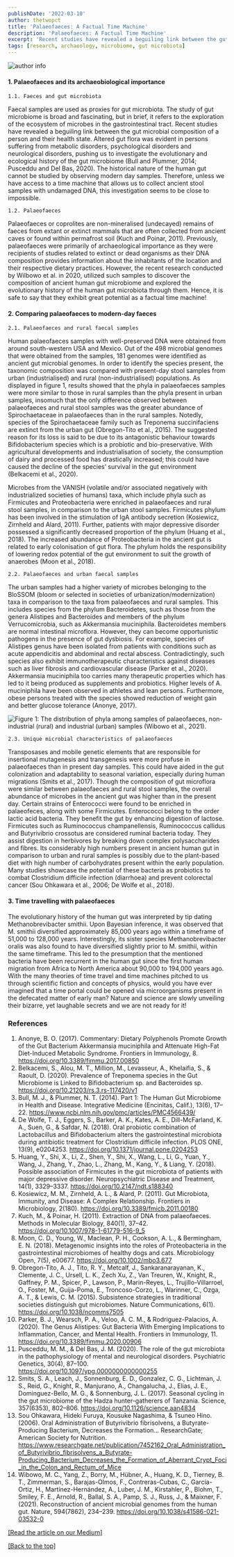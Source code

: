 ```yaml
---
publishDate: '2022-03-10'
author: thetwopct
title: 'Palaeofaeces: A Factual Time Machine'
description: 'Palaeofaeces: A Factual Time Machine'
excerpt: 'Recent studies have revealed a beguiling link between the gut microbial composition of'
tags: [research, archaeology, microbiome, gut microbiota]
---
```


![author info](https://miro.medium.com/v2/resize:fit:720/format:webp/1*XCN7H2zGXgHLIR6CzNEYiA.jpeg)

#### 1. Palaeofaeces and its archaeobiological importance

	1.1. Faeces and gut microbiota
	
Faecal samples are used as proxies for gut microbiota. The study of gut microbiome is broad and fascinating, but in brief, it refers to the exploration of the ecosystem of microbes in the gastrointestinal tract. Recent studies have revealed a beguiling link between the gut microbial composition of a person and their health state. Altered gut flora was evident in persons suffering from metabolic disorders, psychological disorders and neurological disorders, pushing us to investigate the evolutionary and ecological history of the gut microbiome (Bull and Plummer, 2014; Pusceddu and Del Bas, 2020). The historical nature of the human gut cannot be studied by observing modern day samples. Therefore, unless we have access to a time machine that allows us to collect ancient stool samples with undamaged DNA, this investigation seems to be close to impossible.

	1.2. Palaeofaeces

Palaeofaeces or coprolites are non-mineralised (undecayed) remains of faeces from extant or extinct mammals that are often collected from ancient caves or found within permafrost soil (Kuch and Poinar, 2011). Previously, palaeofaeces were primarily of archaeological importance as they were recipients of studies related to extinct or dead organisms as their DNA composition provides information about the inhabitants of the location and their respective dietary practices. However, the recent research conducted by Wilbowo et al. in 2020, utilized such samples to discover the composition of ancient human gut microbiome and explored the evolutionary history of the human gut microbiota through them. Hence, it is safe to say that they exhibit great potential as a factual time machine!

#### 2. Comparing palaeofaeces to modern-day faeces

	2.1. Palaeofaeces and rural faecal samples
	
Human palaeofaeces samples with well-preserved DNA were obtained from around south-western USA and Mexico. Out of the 498 microbial genomes that were obtained from the samples, 181 genomes were identified as ancient gut microbial genomes. In order to identify the species present, the taxonomic composition was compared with present-day stool samples from urban (industrialised) and rural (non-industrialised) populations. As displayed in figure 1, results showed that the phyla in palaeofaeces samples were more similar to those in rural samples than the phyla present in urban samples, insomuch that the only difference observed between palaeofaeces and rural stool samples was the greater abundance of Spirochaetaceae in palaeofaeces than in the rural samples. Notedly, species of the Spirochaetaceae family such as Treponema succinifaciens are extinct from the urban gut (Obregon-Tito et al., 2015). The suggested reason for its loss is said to be due to its antagonistic behaviour towards Bifidobacterium species which is a probiotic and bio-preservative. With agricultural developments and industrialisation of society, the consumption of dairy and processed food has drastically increased; this could have caused the decline of the species’ survival in the gut environment (Belkacemi et al., 2020).

Microbes from the VANISH (volatile and/or associated negatively with industrialized societies of humans) taxa, which include phyla such as Firmicutes and Proteobacteria were enriched in palaeofaeces and rural stool samples, in comparison to the urban stool samples. Firmicutes phylum has been involved in the stimulation of IgA antibody secretion (Kosiewicz, Zirnheld and Alard, 2011). Further, patients with major depressive disorder possessed a significantly decreased proportion of the phylum (Huang et al., 2018). The increased abundance of Proteobacteria in the ancient gut is related to early colonisation of gut flora. The phylum holds the responsibility of lowering redox potential of the gut environment to suit the growth of anaerobes (Moon et al., 2018).

	2.2. Palaeofaeces and urban faecal samples
	
The urban samples had a higher variety of microbes belonging to the BloSSOM (bloom or selected in societies of urbanization/modernization) taxa in comparison to the taxa from palaeofaeces and rural samples. This includes species from the phylum Bacteroidetes, such as those from the genera Alistipes and Bacteroides and members of the phylum Verrucomicrobia, such as Akkermansia muciniphila. Bacteroidetes members are normal intestinal microflora. However, they can become opportunistic pathogens in the presence of gut dysbiosis. For example, species of Alistipes genus have been isolated from patients with conditions such as acute appendicitis and abdominal and rectal abscess. Contradictingly, such species also exhibit immunotherapeutic characteristics against diseases such as liver fibrosis and cardiovascular disease (Parker et al., 2020). Akkermansia muciniphila too carries many therapeutic properties which has led to it being produced as supplements and probiotics. Higher levels of A. muciniphila have been observed in athletes and lean persons. Furthermore, obese persons treated with the species showed reduction of weight gain and better glucose tolerance (Anonye, 2017).

![Figure 1: The distribution of phyla among samples of palaeofaeces, non-industrial (rural) and industrial (urban) samples (Wibowo et al., 2021).](https://miro.medium.com/v2/resize:fit:720/format:webp/1*J_n99061ryivOsmx7U1z9Q.jpeg)

	2.3. Unique microbial characteristics of palaeofaeces
	
Transposases and mobile genetic elements that are responsible for insertional mutagenesis and transgenesis were more profuse in palaeofaeces than in present day samples. This could have aided in the gut colonization and adaptability to seasonal variation, especially during human migrations (Smits et al., 2017). Though the composition of gut microflora were similar between palaeofaeces and rural stool samples, the overall abundance of microbes in the ancient gut was higher than in the present day. Certain strains of Enterococci were found to be enriched in palaeofeces, along with some Firmicutes. Enterococci belong to the order lactic acid bacteria. They benefit the gut by enhancing digestion of lactose. Firmicutes such as Ruminococcus champanellensis, Ruminococcus callidus and Butyrivibrio crossotus are considered ruminal bacteria today. They assist digestion in herbivores by breaking down complex polysaccharides and fibres. Its considerably high numbers present in ancient human gut in comparison to urban and rural samples is possibly due to the plant-based diet with high number of carbohydrates present within the early population. Many studies showcase the potential of these bacteria as probiotics to combat Clostridium difficile infection (diarrhoea) and prevent colorectal cancer (Sou Ohkawara et al., 2006; De Wolfe et al., 2018).

#### 3. Time travelling with palaeofaeces

The evolutionary history of the human gut was interpreted by tip dating Methanobrevibacter smithii. Upon Bayesian inference, it was observed that M. smithii diversified approximately 85,000 years ago within a timeframe of 51,000 to 128,000 years. Interestingly, its sister species Methanobrevibacter oralis was also found to have diversified slightly prior to M. smithii, within the same timeframe. This led to the presumption that the mentioned bacteria have been recurrent in the human gut since the first human migration from Africa to North America about 90,000 to 194,000 years ago. With the many theories of time travel and time machines pitched to us through scientific fiction and concepts of physics, would you have ever imagined that a time portal could be opened via microorganisms present in the defecated matter of early man? Nature and science are slowly unveiling their bizarre, yet laughable secrets and we are not ready for it!

### References

1. Anonye, B. O. (2017). Commentary: Dietary Polyphenols Promote Growth of the Gut Bacterium Akkermansia muciniphila and Attenuate High-Fat Diet-Induced Metabolic Syndrome. Frontiers in Immunology, 8. https://doi.org/10.3389/fimmu.2017.00850
2. ‌Belkacemi, S., Alou, M. T., Million, M., Levasseur, A., Khelaifia, S., & Raoult, D. (2020). Prevalence of Treponema species in the Gut Microbiome is Linked to Bifidobacterium sp. and Bacteroides sp. https://doi.org/10.21203/rs.3.rs-117420/v1
3. Bull, M. J., & Plummer, N. T. (2014). Part 1: The Human Gut Microbiome in Health and Disease. Integrative Medicine (Encinitas, Calif.), 13(6), 17–22. https://www.ncbi.nlm.nih.gov/pmc/articles/PMC4566439/
4. De Wolfe, T. J., Eggers, S., Barker, A. K., Kates, A. E., Dill-McFarland, K. A., Suen, G., & Safdar, N. (2018). Oral probiotic combination of Lactobacillus and Bifidobacterium alters the gastrointestinal microbiota during antibiotic treatment for Clostridium difficile infection. PLOS ONE, 13(9), e0204253. https://doi.org/10.1371/journal.pone.0204253
5. Huang, Y., Shi, X., Li, Z., Shen, Y., Shi, X., Wang, L., Li, G., Yuan, Y., Wang, J., Zhang, Y., Zhao, L., Zhang, M., Kang, Y., & Liang, Y. (2018). Possible association of Firmicutes in the gut microbiota of patients with major depressive disorder. Neuropsychiatric Disease and Treatment, 14(1), 3329–3337. https://doi.org/10.2147/ndt.s188340
6. Kosiewicz, M. M., Zirnheld, A. L., & Alard, P. (2011). Gut Microbiota, Immunity, and Disease: A Complex Relationship. Frontiers in Microbiology, 2(180). https://doi.org/10.3389/fmicb.2011.00180
7. Kuch, M., & Poinar, H. (2011). Extraction of DNA from palaeofaeces. Methods in Molecular Biology, 840(1), 37–42. https://doi.org/10.1007/978-1-61779-516-9_5
8. Moon, C. D., Young, W., Maclean, P. H., Cookson, A. L., & Bermingham, E. N. (2018). Metagenomic insights into the roles of Proteobacteria in the gastrointestinal microbiomes of healthy dogs and cats. Microbiology Open, 7(5), e00677. https://doi.org/10.1002/mbo3.677
9. Obregon-Tito, A. J., Tito, R. Y., Metcalf, J., Sankaranarayanan, K., Clemente, J. C., Ursell, L. K., Zech Xu, Z., Van Treuren, W., Knight, R., Gaffney, P. M., Spicer, P., Lawson, P., Marin-Reyes, L., Trujillo-Villarroel, O., Foster, M., Guija-Poma, E., Troncoso-Corzo, L., Warinner, C., Ozga, A. T., & Lewis, C. M. (2015). Subsistence strategies in traditional societies distinguish gut microbiomes. Nature Communications, 6(1). https://doi.org/10.1038/ncomms7505
10. Parker, B. J., Wearsch, P. A., Veloo, A. C. M., & Rodriguez-Palacios, A. (2020). The Genus Alistipes: Gut Bacteria With Emerging Implications to Inflammation, Cancer, and Mental Health. Frontiers in Immunology, 11. https://doi.org/10.3389/fimmu.2020.00906
11. Pusceddu, M. M., & Del Bas, J. M. (2020). The role of the gut microbiota in the pathophysiology of mental and neurological disorders. Psychiatric Genetics, 30(4), 87–100. https://doi.org/10.1097/ypg.0000000000000255
12. Smits, S. A., Leach, J., Sonnenburg, E. D., Gonzalez, C. G., Lichtman, J. S., Reid, G., Knight, R., Manjurano, A., Changalucha, J., Elias, J. E., Dominguez-Bello, M. G., & Sonnenburg, J. L. (2017). Seasonal cycling in the gut microbiome of the Hadza hunter-gatherers of Tanzania. Science, 357(6353), 802–806. https://doi.org/10.1126/science.aan4834
13. Sou Ohkawara, Hideki Furuya, Kousuke Nagashima, & Tsuneo Hino. (2006). Oral Administration of Butyrivibrio fibrisolvens, a Butyrate-Producing Bacterium, Decreases the Formation… ResearchGate; American Society for Nutrition. https://www.researchgate.net/publication/7452162_Oral_Administration_of_Butyrivibrio_fibrisolvens_a_Butyrate-Producing_Bacterium_Decreases_the_Formation_of_Aberrant_Crypt_Foci_in_the_Colon_and_Rectum_of_Mice
14. Wibowo, M. C., Yang, Z., Borry, M., Hübner, A., Huang, K. D., Tierney, B. T., Zimmerman, S., Barajas-Olmos, F., Contreras-Cubas, C., García-Ortiz, H., Martínez-Hernández, A., Luber, J. M., Kirstahler, P., Blohm, T., Smiley, F. E., Arnold, R., Ballal, S. A., Pamp, S. J., Russ, J., & Maixner, F. (2021). Reconstruction of ancient microbial genomes from the human gut. Nature, 594(7862), 234–239. https://doi.org/10.1038/s41586-021-03532-0

[[Read the article on our Medium]](https://benzymeventures.medium.com/palaeofaeces-a-factual-time-machine-3e1e0012a181)

[[Back to the top]](#top)
